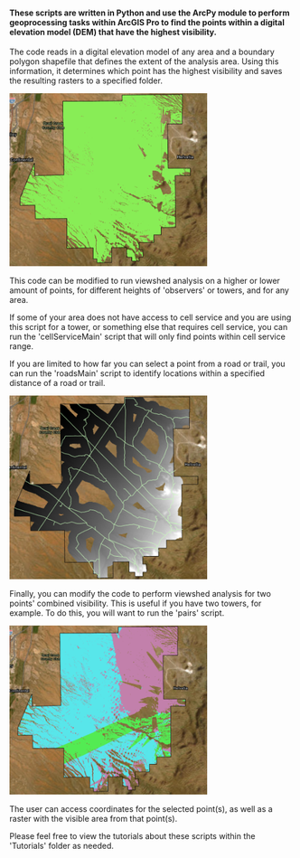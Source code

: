 #### These scripts are written in Python and use the ArcPy module to perform geoprocessing tasks within ArcGIS Pro to find the points within a digital elevation model (DEM) that have the highest visibility.

The code reads in a digital elevation model of any area and a boundary polygon shapefile that defines the extent of the analysis area. Using this information, it determines which point has the highest visibility and saves the resulting rasters to a specified folder.

<img alt="img_4.png" src="img_4.png" width="350"/>

This code can be modified to run viewshed analysis on a higher or lower amount of points, for different heights of 'observers' or towers, and for any area.

If some of your area does not have access to cell service and you are using this script for a tower, or something else that requires cell service, you can run the 'cellServiceMain' script that will only find points within cell service range. 

If you are limited to how far you can select a point from a road or trail, you can run the 'roadsMain' script to identify locations within a specified distance of a road or trail.

<img alt="img_5.png" src="img_5.png" width="350"/>

Finally, you can modify the code to perform viewshed analysis for two points' combined visibility. This is useful if you have two towers, for example. To do this, you will want to run the 'pairs' script.

<img alt="img_6.png" src="img_6.png" width="350"/>

The user can access coordinates for the selected point(s), as well as a raster with the visible area from that point(s).

Please feel free to view the tutorials about these scripts within the 'Tutorials' folder as needed.